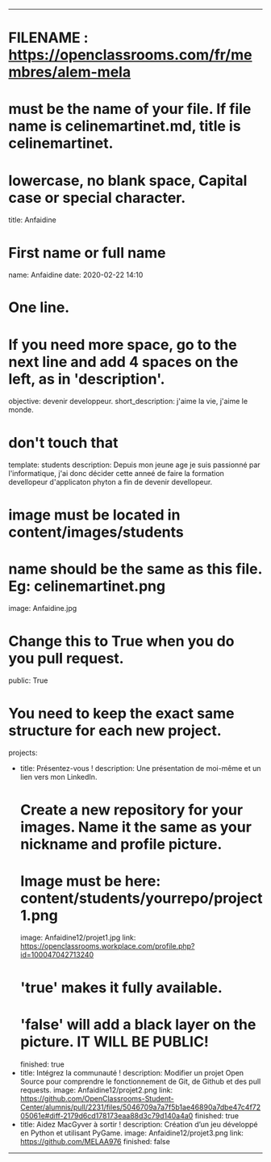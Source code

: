 ---

# FILENAME : https://openclassrooms.com/fr/membres/alem-mela
# 
# must be the name of your file. If file name is celinemartinet.md, title is celinemartinet.
# lowercase, no blank space, Capital case or special character.
title: Anfaidine

# First name or full name
name: Anfaidine
date: 2020-02-22 14:10

# One line.
# If you need more space, go to the next line and add 4 spaces on the left, as in 'description'.
objective: devenir developpeur.
short_description: j'aime la vie, j'aime le monde.

# don't touch that
template: students
description:
    Depuis mon jeune age je suis passionné par l'informatique, j'ai donc décider cette anneé de faire la formation devellopeur d'applicaton 
    phyton a fin de devenir devellopeur.

# image must be located in content/images/students
# name should be the same as this file. Eg: celinemartinet.png
image: Anfaidine.jpg

# Change this to True when you do you pull request.
public: True

# You need to keep the exact same structure for each new project.
projects:
  - title: Présentez-vous !
    description: Une présentation de moi-même et un lien vers mon LinkedIn.
    # Create a new repository for your images. Name it the same as your nickname and profile picture.
    # Image must be here: content/students/yourrepo/project1.png
    image: Anfaidine12/projet1.jpg
    link: https://openclassrooms.workplace.com/profile.php?id=100047042713240
    # 'true' makes it fully available.
    # 'false' will add a black layer on the picture. IT WILL BE PUBLIC!
    finished: true
  - title: Intégrez la communauté !
    description: Modifier un projet Open Source pour comprendre le fonctionnement de Git, de Github et des pull requests. 
    image: Anfaidine12/projet2.png
    link: https://github.com/OpenClassrooms-Student-Center/alumnis/pull/2231/files/5046709a7a7f5b1ae46890a7dbe47c4f7205061e#diff-2179d6cd178173eaa88d3c79d140a4a0
    finished: true
  - title: Aidez MacGyver à sortir !
    description: Création d’un jeu développé en Python et utilisant PyGame.
    image: Anfaidine12/projet3.png
    link: https://github.com/MELAA976
    finished: false
---